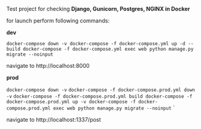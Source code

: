 Test project for checking
**Django, Gunicorn, Postgres, NGINX in Docker**


for launch perform following commands:

**dev**

`docker-compose down -v
docker-compose -f docker-compose.yml up -d --build
docker-compose -f docker-compose.yml exec web python manage.py migrate --noinput`

navigate to http://localhost:8000


**prod**

`docker-compose down -v`
`docker-compose -f docker-compose.prod.yml down -v`
`docker-compose -f docker-compose.prod.yml build
docker-compose -f docker-compose.prod.yml up -v
docker-compose -f docker-compose.prod.yml exec web python manage.py migrate --noinput`
`

navigate to http://localhost:1337/post


